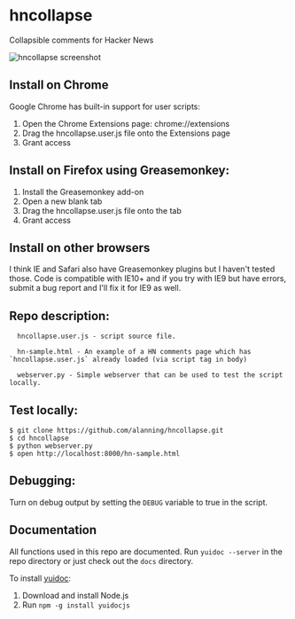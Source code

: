 # hncollapse

Collapsible comments for Hacker News

<img src="http://i.imgur.com/GQtFmv2l.png" title="hncollapse screenshot" />


## Install on Chrome

Google Chrome has built-in support for user scripts:

1. Open the Chrome Extensions page: chrome://extensions
2. Drag the hncollapse.user.js file onto the Extensions page
3. Grant access


## Install on Firefox using Greasemonkey:

1. Install the Greasemonkey add-on
2. Open a new blank tab
3. Drag the hncollapse.user.js file onto the tab
4. Grant access


## Install on other browsers

I think IE and Safari also have Greasemonkey plugins but I haven't tested those.  Code is compatible with IE10+ and if you try with IE9 but have errors, submit a bug report and I'll fix it for IE9 as well.


## Repo description:

```
  hncollapse.user.js - script source file.
  
  hn-sample.html - An example of a HN comments page which has `hncollapse.user.js` already loaded (via script tag in body)
  
  webserver.py - Simple webserver that can be used to test the script locally.
```


## Test locally:

```
$ git clone https://github.com/alanning/hncollapse.git
$ cd hncollapse
$ python webserver.py
$ open http://localhost:8000/hn-sample.html
```


## Debugging:

Turn on debug output by setting the `DEBUG` variable to true in the script.


## Documentation

All functions used in this repo are documented.
Run `yuidoc --server` in the repo directory or just check out the `docs` directory.

To install [yuidoc](http://yui.github.io/yuidoc/):

1. Download and install Node.js
2. Run `npm -g install yuidocjs`
